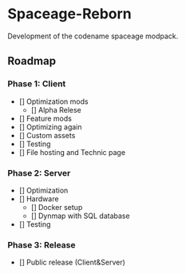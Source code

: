 # Spaceage-Reborn

Development of the codename spaceage modpack.

## Roadmap

### Phase 1: Client

- [] Optimization mods
  - [] Alpha Relese
- [] Feature mods
- [] Optimizing again
- [] Custom assets
- [] Testing
- [] File hosting and Technic page

### Phase 2: Server

- [] Optimization
- [] Hardware
  - [] Docker setup
  - [] Dynmap with SQL database
- [] Testing

### Phase 3: Release

- [] Public release (Client&Server)
